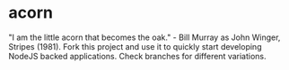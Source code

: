 # acorn
"I am the little acorn that becomes the oak." - Bill Murray as John Winger, Stripes (1981). Fork this project and use it to quickly start developing NodeJS backed applications. Check branches for different variations.

